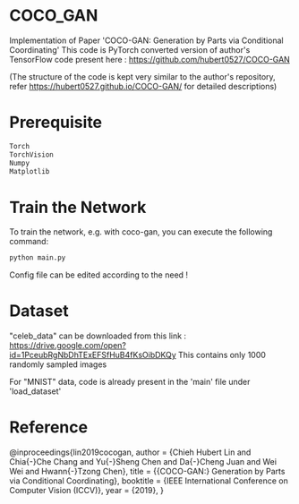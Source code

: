 # COCO_GAN

Implementation of Paper 'COCO-GAN: Generation by Parts via Conditional Coordinating'
This code is PyTorch converted version of author's TensorFlow code present here : https://github.com/hubert0527/COCO-GAN

(The structure of the code is kept very similar to the author's repository, refer https://hubert0527.github.io/COCO-GAN/ for detailed descriptions)

# Prerequisite

```python
Torch
TorchVision
Numpy
Matplotlib
```

# Train the Network

To train the network, e.g. with coco-gan, you can execute the following command:

```python
python main.py 
```
Config file can be edited according to the need !

# Dataset
"celeb_data" can be downloaded from this link : https://drive.google.com/open?id=1PceubRgNbDhTExEFSfHuB4fKsOibDKQy
This contains only 1000 randomly sampled images

For "MNIST" data, code is already present in the 'main' file under 'load_dataset'

# Reference
@inproceedings{lin2019cocogan,
  author    = {Chieh Hubert Lin and
               Chia{-}Che Chang and
               Yu{-}Sheng Chen and
               Da{-}Cheng Juan and
               Wei Wei and
               Hwann{-}Tzong Chen},
  title     = {{COCO-GAN:} Generation by Parts via Conditional Coordinating},
  booktitle = {IEEE International Conference on Computer Vision (ICCV)},
  year      = {2019},
}
